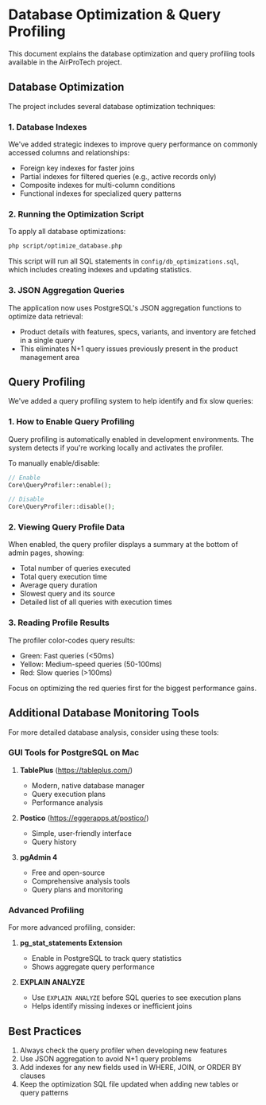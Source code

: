 # Database Optimization & Query Profiling

This document explains the database optimization and query profiling tools available in the AirProTech project.

## Database Optimization

The project includes several database optimization techniques:

### 1. Database Indexes

We've added strategic indexes to improve query performance on commonly accessed columns and relationships:

- Foreign key indexes for faster joins
- Partial indexes for filtered queries (e.g., active records only)
- Composite indexes for multi-column conditions
- Functional indexes for specialized query patterns

### 2. Running the Optimization Script

To apply all database optimizations:

```bash
php script/optimize_database.php
```

This script will run all SQL statements in `config/db_optimizations.sql`, which includes creating indexes and updating statistics.

### 3. JSON Aggregation Queries

The application now uses PostgreSQL's JSON aggregation functions to optimize data retrieval:

- Product details with features, specs, variants, and inventory are fetched in a single query
- This eliminates N+1 query issues previously present in the product management area

## Query Profiling

We've added a query profiling system to help identify and fix slow queries:

### 1. How to Enable Query Profiling

Query profiling is automatically enabled in development environments. The system detects if you're working locally and activates the profiler.

To manually enable/disable:

```php
// Enable
Core\QueryProfiler::enable();

// Disable
Core\QueryProfiler::disable();
```

### 2. Viewing Query Profile Data

When enabled, the query profiler displays a summary at the bottom of admin pages, showing:

- Total number of queries executed
- Total query execution time
- Average query duration
- Slowest query and its source
- Detailed list of all queries with execution times

### 3. Reading Profile Results

The profiler color-codes query results:
- Green: Fast queries (<50ms)
- Yellow: Medium-speed queries (50-100ms)
- Red: Slow queries (>100ms)

Focus on optimizing the red queries first for the biggest performance gains.

## Additional Database Monitoring Tools

For more detailed database analysis, consider using these tools:

### GUI Tools for PostgreSQL on Mac

1. **TablePlus** (https://tableplus.com/)
   - Modern, native database manager
   - Query execution plans
   - Performance analysis

2. **Postico** (https://eggerapps.at/postico/)
   - Simple, user-friendly interface
   - Query history

3. **pgAdmin 4**
   - Free and open-source
   - Comprehensive analysis tools
   - Query plans and monitoring

### Advanced Profiling

For more advanced profiling, consider:

1. **pg_stat_statements Extension**
   - Enable in PostgreSQL to track query statistics
   - Shows aggregate query performance

2. **EXPLAIN ANALYZE**
   - Use `EXPLAIN ANALYZE` before SQL queries to see execution plans
   - Helps identify missing indexes or inefficient joins

## Best Practices

1. Always check the query profiler when developing new features
2. Use JSON aggregation to avoid N+1 query problems
3. Add indexes for any new fields used in WHERE, JOIN, or ORDER BY clauses
4. Keep the optimization SQL file updated when adding new tables or query patterns 